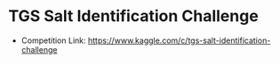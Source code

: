 # TGS Salt Identification Challenge

- Competition Link: https://www.kaggle.com/c/tgs-salt-identification-challenge
